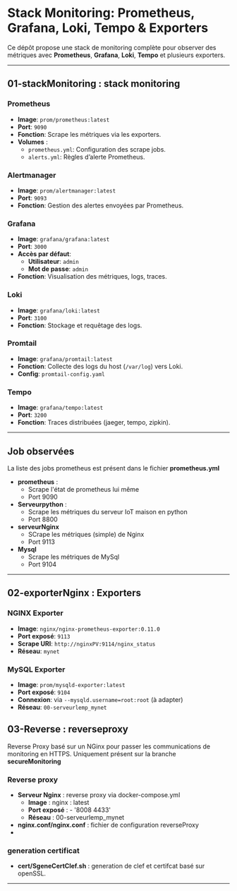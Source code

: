 
# Stack Monitoring: Prometheus, Grafana, Loki, Tempo & Exporters

Ce dépôt propose une stack de monitoring complète pour observer des métriques avec **Prometheus**, **Grafana**, **Loki**, **Tempo** et plusieurs exporters.

---

## 01-stackMonitoring : stack monitoring

### Prometheus
- **Image**: `prom/prometheus:latest`
- **Port**: `9090`
- **Fonction**: Scrape les métriques via les exporters.
- **Volumes** :
  - `prometheus.yml`: Configuration des scrape jobs.
  - `alerts.yml`: Règles d’alerte Prometheus.

### Alertmanager
- **Image**: `prom/alertmanager:latest`
- **Port**: `9093`
- **Fonction**: Gestion des alertes envoyées par Prometheus.

### Grafana
- **Image**: `grafana/grafana:latest`
- **Port**: `3000`
- **Accès par défaut**:
  - **Utilisateur**: `admin`
  - **Mot de passe**: `admin`
- **Fonction**: Visualisation des métriques, logs, traces.

### Loki
- **Image**: `grafana/loki:latest`
- **Port**: `3100`
- **Fonction**: Stockage et requêtage des logs.

### Promtail
- **Image**: `grafana/promtail:latest`
- **Fonction**: Collecte des logs du host (`/var/log`) vers Loki.
- **Config**: `promtail-config.yaml`

### Tempo
- **Image**: `grafana/tempo:latest`
- **Port**: `3200`
- **Fonction**: Traces distribuées (jaeger, tempo, zipkin).

---

## Job observées
La liste des jobs prometheus est présent dans le fichier **prometheus.yml**
- **prometheus** :
  - Scrape l'état de prometheus lui même
  - Port 9090 
- **Serveurpython** :
  - Scrape les métriques du serveur IoT maison en python
  - Port 8800  
- **serveurNginx**
  - SCrape les métriques (simple) de Nginx 
  - Port 9113 
- **Mysql**
  - Scrape les métriques de MySql 
  - Port 9104 
---

## 02-exporterNginx : Exporters

### NGINX Exporter
- **Image**: `nginx/nginx-prometheus-exporter:0.11.0`
- **Port exposé**: `9113`
- **Scrape URI**: `http://nginxPV:9114/nginx_status`
- **Réseau**: `mynet`

### MySQL Exporter
- **Image**: `prom/mysqld-exporter:latest`
- **Port exposé**: `9104`
- **Connexion**: via `--mysqld.username=root:root` (à adapter)
- **Réseau**: `00-serveurlemp_mynet`

## 03-Reverse : reverseproxy 
Reverse Proxy basé sur un NGinx pour passer les communications de monitoring en HTTPS. 
Uniquement présent sur la branche **secureMonitoring**

### Reverse proxy
- **Serveur Nginx** : reverse proxy via docker-compose.yml
  - **Image** : nginx : latest
  - **Port exposé** : - '8008 4433'
  - **Réseau** : 00-serveurlemp_mynet
- **nginx.conf/nginx.conf** : fichier de configuration reverseProxy
- 
### generation certificat
- **cert/SgeneCertClef.sh** : generation de clef et certifcat basé sur openSSL.



---



